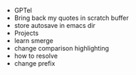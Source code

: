 - GPTel
- Bring back my quotes in scratch buffer
- store autosave in emacs dir
- Projects
- learn smerge
 - change comparison highlighting
 - how to resolve
 - change prefix
